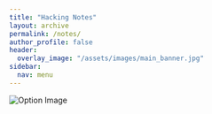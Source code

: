 ```yaml
---
title: "Hacking Notes"
layout: archive
permalink: /notes/
author_profile: false
header:  
  overlay_image: "/assets/images/main_banner.jpg"
sidebar:
  nav: menu
---
```


<html lang="en">
<head>
  <meta charset="UTF-8">
  <meta name="viewport" content="width=device-width, initial-scale=1.0">  
  <link rel="canonical" href="{{ site.url }}{{ page.url }}">
  <style>
    body {
      
    }
  </style>
</head>
<body>
  <div class="container">
    <img src="{{ '/assets/images/essa.png' | relative_url }}" alt="Option Image">
  </div>
</body>
</html>
